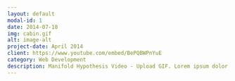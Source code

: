 ```yaml
---
layout: default
modal-id: 1
date: 2014-07-18
img: cabin.gif
alt: image-alt
project-date: April 2014
client: https://www.youtube.com/embed/BePQBWPnYuE
category: Web Development
description: Manifold Hypothesis Video - Upload GIF. Lorem ipsum dolor sit amet, consectetur adipisicing elit. Mollitia neque assumenda ipsam nihil, molestias magnam, recusandae quos quis inventore quisquam velit asperiores, vitae? Reprehenderit soluta, eos quod consequuntur itaque. Nam.
---
```








